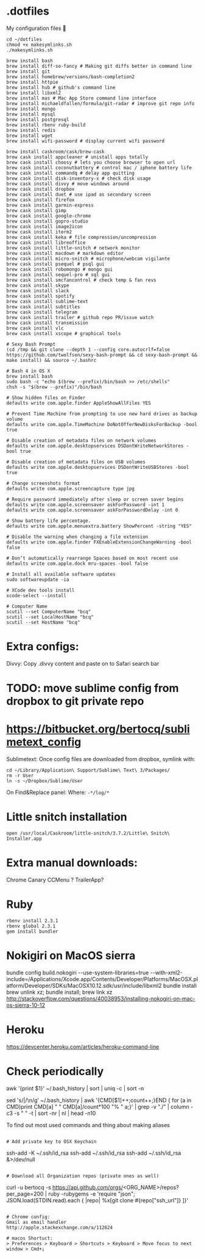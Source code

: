 # .dotfiles

My configuration files 📝

```
cd ~/dotfiles
chmod +x makesymlinks.sh
./makesymlinks.sh
```

```
brew install bash
brew install diff-so-fancy # Making git diffs better in command line
brew install git
brew install homebrew/versions/bash-completion2
brew install httpie
brew install hub # github's command line
brew install libxml2
brew install mas # Mac App Store command line interface
brew install michaeldfallen/formula/git-radar # improve git repo info
brew install mongo
brew install mysql
brew install postgresql
brew install rbenv ruby-build
brew install redis
brew install wget
brew install wifi-password # display current wifi password

brew install caskroom/cask/brew-cask
brew cask install appcleaner # unistall apps totally
brew cask install choosy # lets you choose browser to open url
brew cask install coconutbattery # control mac / iphone battery life
brew cask install commandq # delay app quitting
brew cask install disk-inventory-x # check disk usage
brew cask install divvy # move windows around
brew cask install dropbox
brew cask install duet # use ipad as secondary screen
brew cask install firefox
brew cask install garmin-express
brew cask install gimp
brew cask install google-chrome
brew cask install gopro-studio
brew cask install image2icon
brew cask install iterm2
brew cask install keka # file compression/uncompression
brew cask install libreoffice
brew cask install little-snitch # network monitor
brew cask install macdown # markdown editor
brew cask install micro-snitch # microphone/webcam vigilante
brew cask install psequel # psql gui
brew cask install robomongo # mongo gui
brew cask install sequel-pro # sql gui
brew cask install smcfancontrol # check temp & fan revs
brew cask install skype
brew cask install slack
brew cask install spotify
brew cask install sublime-text
brew cask install subtitles
brew cask install telegram
brew cask install trailer # github repo PR/issue watch
brew cask install transmission
brew cask install vlc
brew cask install xscope # graphical tools
```

``` 
# Sexy Bash Prompt
(cd /tmp && git clone --depth 1 --config core.autocrlf=false https://github.com/twolfson/sexy-bash-prompt && cd sexy-bash-prompt && make install) && source ~/.bashrc

# Bash 4 in OS X
brew install bash
sudo bash -c "echo $(brew --prefix)/bin/bash >> /etc/shells"
chsh -s "$(brew --prefix)"/bin/bash

# Show hidden files on Finder
defaults write com.apple.finder AppleShowAllFiles YES

# Prevent Time Machine from prompting to use new hard drives as backup volume
defaults write com.apple.TimeMachine DoNotOfferNewDisksForBackup -bool true

# Disable creation of metadata files on network volumes
defaults write com.apple.desktopservices DSDontWriteNetworkStores -bool true

# Disable creation of metadata files on USB volumes
defaults write com.apple.desktopservices DSDontWriteUSBStores -bool true

# Change screenshots format
defaults write com.apple.screencapture type jpg

# Require password immediately after sleep or screen saver begins
defaults write com.apple.screensaver askForPassword -int 1
defaults write com.apple.screensaver askForPasswordDelay -int 0

# Show battery life percentage.
defaults write com.apple.menuextra.battery ShowPercent -string "YES"

# Disable the warning when changing a file extension
defaults write com.apple.finder FXEnableExtensionChangeWarning -bool false

# Don’t automatically rearrange Spaces based on most recent use
defaults write com.apple.dock mru-spaces -bool false

# Install all available software updates
sudo softwareupdate -ia

# XCode dev tools install
xcode-select --install

# Computer Name
scutil --set ComputerName "bcq"
scutil --set LocalHostName "bcq"
scutil --set HostName "bcq"
```

# Extra configs:

Divvy: Copy .divvy content and paste on to Safari search bar

# TODO: move sublime config from dropbox to git private repo
# https://bitbucket.org/bertocq/sublimetext_config
Sublimetext: Once config files are downloaded from dropbox, symlink with:
```
cd ~/Library/Application\ Support/Sublime\ Text\ 3/Packages/
rm -r User
ln -s ~/Dropbox/Sublime/User
```
On Find&Replace panel:
Where: `-*/log/*`

# Little snitch installation
```
open /usr/local/Caskroom/little-snitch/3.7.2/Little\ Snitch\ Installer.app
```

# Extra manual downloads:
Chrome Canary
CCMenu ?
TrailerApp?

# Ruby
```
rbenv install 2.3.1
rbenv global 2.3.1
gem install bundler
```

# Nokigiri on MacOS sierra
bundle config build.nokogiri --use-system-libraries=true --with-xml2-include=/Applications/Xcode.app/Contents/Developer/Platforms/MacOSX.platform/Developer/SDKs/MacOSX10.12.sdk/usr/include/libxml2
bundle install
brew unlink xz; bundle install; brew link xz
http://stackoverflow.com/questions/40038953/installing-nokogiri-on-mac-os-sierra-10-12

# Heroku 
https://devcenter.heroku.com/articles/heroku-command-line

# Check periodically 
awk '{print $1}' ~/.bash_history | sort | uniq -c | sort -n

sed 's/|/\n/g' ~/.bash_history | awk '{CMD[$1]++;count++;}END { for (a in CMD)print CMD[a] " " CMD[a]/count*100 "% " a;}' | grep -v "./" | column -c3 -s " " -t | sort -nr | nl |  head -n10

To find out most used commands and thing about making aliases
```

# Add private key to OSX Keychain
```
ssh-add -K ~/.ssh/id_rsa
ssh-add ~/.ssh/id_rsa
ssh-add ~/.ssh/id_rsa &>/dev/null
```

# Download all Organization repos (private ones as well)
```
curl -u bertocq -s https://api.github.com/orgs/<ORG_NAME>/repos?per_page=200 | ruby -rubygems -e 'require "json"; JSON.load(STDIN.read).each { |repo| %x[git clone #{repo["ssh_url"]} ]}'
```

# Chrome config: 
Gmail as email handler
http://apple.stackexchange.com/a/112624

# macos Shortuct:
> Preferences > Keyboard > Shortcuts > Keyboard > Move focus to next window > Cmd+¡